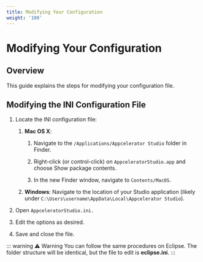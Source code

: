 ```yaml
---
title: Modifying Your Configuration
weight: '100'
---
```


# Modifying Your Configuration

## Overview

This guide explains the steps for modifying your configuration file.

## Modifying the INI Configuration File

1. Locate the INI configuration file:

    1. **Mac OS X**:

        1. Navigate to the `/Applications/Appcelerator Studio` folder in Finder.

        2. Right-click (or control-click) on `AppceleratorStudio.app` and choose Show package contents.

        3. In the new Finder window, navigate to `Contents/MacOS`.

    2. **Windows**: Navigate to the location of your Studio application (likely under `C:\Users\username\AppData\Local\Appcelerator Studio`).

2. Open `AppceleratorStudio.ini.`

3. Edit the options as desired.

4. Save and close the file.

::: warning ⚠️ Warning
You can follow the same procedures on Eclipse. The folder structure will be identical, but the file to edit is **eclipse.ini**.
:::
